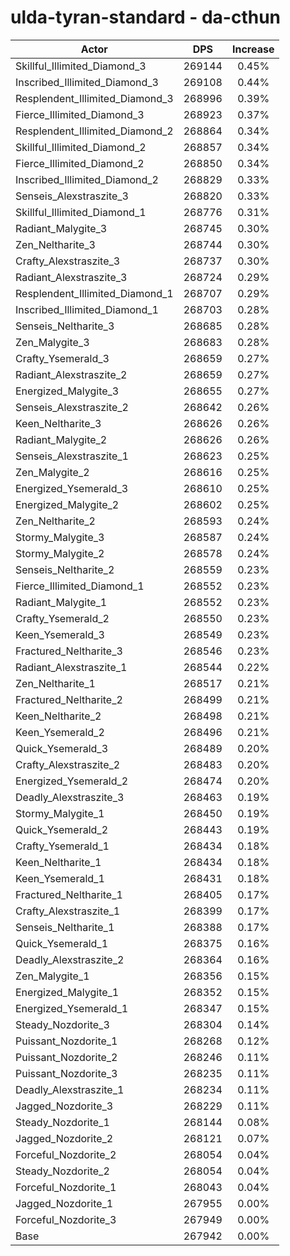 # ulda-tyran-standard - da-cthun
| Actor | DPS | Increase |
|---|:---:|:---:|
|Skillful_Illimited_Diamond_3|269144|0.45%|
|Inscribed_Illimited_Diamond_3|269108|0.44%|
|Resplendent_Illimited_Diamond_3|268996|0.39%|
|Fierce_Illimited_Diamond_3|268923|0.37%|
|Resplendent_Illimited_Diamond_2|268864|0.34%|
|Skillful_Illimited_Diamond_2|268857|0.34%|
|Fierce_Illimited_Diamond_2|268850|0.34%|
|Inscribed_Illimited_Diamond_2|268829|0.33%|
|Senseis_Alexstraszite_3|268820|0.33%|
|Skillful_Illimited_Diamond_1|268776|0.31%|
|Radiant_Malygite_3|268745|0.30%|
|Zen_Neltharite_3|268744|0.30%|
|Crafty_Alexstraszite_3|268737|0.30%|
|Radiant_Alexstraszite_3|268724|0.29%|
|Resplendent_Illimited_Diamond_1|268707|0.29%|
|Inscribed_Illimited_Diamond_1|268703|0.28%|
|Senseis_Neltharite_3|268685|0.28%|
|Zen_Malygite_3|268683|0.28%|
|Crafty_Ysemerald_3|268659|0.27%|
|Radiant_Alexstraszite_2|268659|0.27%|
|Energized_Malygite_3|268655|0.27%|
|Senseis_Alexstraszite_2|268642|0.26%|
|Keen_Neltharite_3|268626|0.26%|
|Radiant_Malygite_2|268626|0.26%|
|Senseis_Alexstraszite_1|268623|0.25%|
|Zen_Malygite_2|268616|0.25%|
|Energized_Ysemerald_3|268610|0.25%|
|Energized_Malygite_2|268602|0.25%|
|Zen_Neltharite_2|268593|0.24%|
|Stormy_Malygite_3|268587|0.24%|
|Stormy_Malygite_2|268578|0.24%|
|Senseis_Neltharite_2|268559|0.23%|
|Fierce_Illimited_Diamond_1|268552|0.23%|
|Radiant_Malygite_1|268552|0.23%|
|Crafty_Ysemerald_2|268550|0.23%|
|Keen_Ysemerald_3|268549|0.23%|
|Fractured_Neltharite_3|268546|0.23%|
|Radiant_Alexstraszite_1|268544|0.22%|
|Zen_Neltharite_1|268517|0.21%|
|Fractured_Neltharite_2|268499|0.21%|
|Keen_Neltharite_2|268498|0.21%|
|Keen_Ysemerald_2|268496|0.21%|
|Quick_Ysemerald_3|268489|0.20%|
|Crafty_Alexstraszite_2|268483|0.20%|
|Energized_Ysemerald_2|268474|0.20%|
|Deadly_Alexstraszite_3|268463|0.19%|
|Stormy_Malygite_1|268450|0.19%|
|Quick_Ysemerald_2|268443|0.19%|
|Crafty_Ysemerald_1|268434|0.18%|
|Keen_Neltharite_1|268434|0.18%|
|Keen_Ysemerald_1|268431|0.18%|
|Fractured_Neltharite_1|268405|0.17%|
|Crafty_Alexstraszite_1|268399|0.17%|
|Senseis_Neltharite_1|268388|0.17%|
|Quick_Ysemerald_1|268375|0.16%|
|Deadly_Alexstraszite_2|268364|0.16%|
|Zen_Malygite_1|268356|0.15%|
|Energized_Malygite_1|268352|0.15%|
|Energized_Ysemerald_1|268347|0.15%|
|Steady_Nozdorite_3|268304|0.14%|
|Puissant_Nozdorite_1|268268|0.12%|
|Puissant_Nozdorite_2|268246|0.11%|
|Puissant_Nozdorite_3|268235|0.11%|
|Deadly_Alexstraszite_1|268234|0.11%|
|Jagged_Nozdorite_3|268229|0.11%|
|Steady_Nozdorite_1|268144|0.08%|
|Jagged_Nozdorite_2|268121|0.07%|
|Forceful_Nozdorite_2|268054|0.04%|
|Steady_Nozdorite_2|268054|0.04%|
|Forceful_Nozdorite_1|268043|0.04%|
|Jagged_Nozdorite_1|267955|0.00%|
|Forceful_Nozdorite_3|267949|0.00%|
|Base|267942|0.00%|
